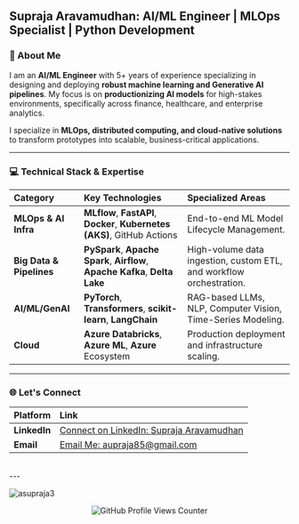 ## Supraja Aravamudhan: AI/ML Engineer | MLOps Specialist | Python Development 

### 👋 About Me

I am an **AI/ML Engineer** with 5+ years of experience specializing in designing and deploying **robust machine learning and Generative AI pipelines**. My focus is on **productionizing AI models** for high-stakes environments, specifically across finance, healthcare, and enterprise analytics.

I specialize in **MLOps, distributed computing, and cloud-native solutions** to transform prototypes into scalable, business-critical applications.

---

### 💻 Technical Stack & Expertise

| Category | Key Technologies | Specialized Areas |
| :--- | :--- | :--- |
| **MLOps & AI Infra** | **MLflow**, **FastAPI**, **Docker**, **Kubernetes (AKS)**, GitHub Actions | End-to-end ML Model Lifecycle Management. |
| **Big Data & Pipelines** | **PySpark**, **Apache Spark**, **Airflow**, **Apache Kafka**, **Delta Lake** | High-volume data ingestion, custom ETL, and workflow orchestration. |
| **AI/ML/GenAI** | **PyTorch**, **Transformers**, **scikit-learn**, **LangChain** | RAG-based LLMs, NLP, Computer Vision, Time-Series Modeling. |
| **Cloud** | **Azure Databricks**, **Azure ML**, **Azure** Ecosystem | Production deployment and infrastructure scaling. |

---

### 🌐 Let's Connect

| Platform | Link |
| :--- | :--- |
| **LinkedIn** | [Connect on LinkedIn: Supraja Aravamudhan](https://www.linkedin.com/in/suprajaaravamudhan/) |
| **Email** | [Email Me: aupraja85@gmail.com](mailto:asupraja85@gmail.com) |

<br>
---
<p align="left"> <img src="https://komarev.com/ghpvc/?username=asupraja3&label=Profile%20views&color=0e75b6&style=flat" alt="asupraja3" /> </p>
<div align="center">
  <img src="https://komarev.com/ghpvc/?username=YOUR-GITHUB-USERNAME&label=Profile%20views&color=0e75b6&style=flat" alt="GitHub Profile Views Counter"/>
</div>
